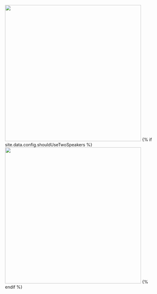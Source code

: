 <!-- <div class="speaker-images"> -->
<div>
<img src="images/speaker.jpg" width="450" />
{% if site.data.config.shouldUseTwoSpeakers %}
<img src="images/speaker2.jpg" width="450" />
{% endif %}
</div>
